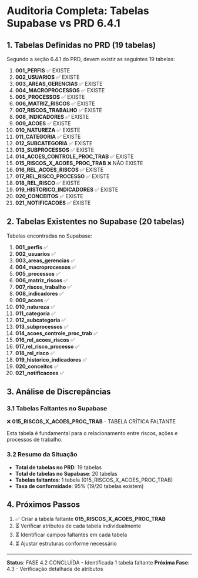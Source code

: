 # Auditoria Completa: Tabelas Supabase vs PRD 6.4.1

## 1. Tabelas Definidas no PRD (19 tabelas)

Segundo a seção 6.4.1 do PRD, devem existir as seguintes 19 tabelas:

1. **001_PERFIS** ✅ EXISTE
2. **002_USUARIOS** ✅ EXISTE
3. **003_AREAS_GERENCIAS** ✅ EXISTE
4. **004_MACROPROCESSOS** ✅ EXISTE
5. **005_PROCESSOS** ✅ EXISTE
6. **006_MATRIZ_RISCOS** ✅ EXISTE
7. **007_RISCOS_TRABALHO** ✅ EXISTE
8. **008_INDICADORES** ✅ EXISTE
9. **009_ACOES** ✅ EXISTE
10. **010_NATUREZA** ✅ EXISTE
11. **011_CATEGORIA** ✅ EXISTE
12. **012_SUBCATEGORIA** ✅ EXISTE
13. **013_SUBPROCESSOS** ✅ EXISTE
14. **014_ACOES_CONTROLE_PROC_TRAB** ✅ EXISTE
15. **015_RISCOS_X_ACOES_PROC_TRAB** ❌ NÃO EXISTE
16. **016_REL_ACOES_RISCOS** ✅ EXISTE
17. **017_REL_RISCO_PROCESSO** ✅ EXISTE
18. **018_REL_RISCO** ✅ EXISTE
19. **019_HISTORICO_INDICADORES** ✅ EXISTE
20. **020_CONCEITOS** ✅ EXISTE
21. **021_NOTIFICACOES** ✅ EXISTE

## 2. Tabelas Existentes no Supabase (20 tabelas)

Tabelas encontradas no Supabase:

1. **001_perfis** ✅
2. **002_usuarios** ✅
3. **003_areas_gerencias** ✅
4. **004_macroprocessos** ✅
5. **005_processos** ✅
6. **006_matriz_riscos** ✅
7. **007_riscos_trabalho** ✅
8. **008_indicadores** ✅
9. **009_acoes** ✅
10. **010_natureza** ✅
11. **011_categoria** ✅
12. **012_subcategoria** ✅
13. **013_subprocessos** ✅
14. **014_acoes_controle_proc_trab** ✅
15. **016_rel_acoes_riscos** ✅
16. **017_rel_risco_processo** ✅
17. **018_rel_risco** ✅
18. **019_historico_indicadores** ✅
19. **020_conceitos** ✅
20. **021_notificacoes** ✅

## 3. Análise de Discrepâncias

### 3.1 Tabelas Faltantes no Supabase

❌ **015_RISCOS_X_ACOES_PROC_TRAB** - TABELA CRÍTICA FALTANTE

Esta tabela é fundamental para o relacionamento entre riscos, ações e processos de trabalho.

### 3.2 Resumo da Situação

- **Total de tabelas no PRD**: 19 tabelas
- **Total de tabelas no Supabase**: 20 tabelas
- **Tabelas faltantes**: 1 tabela (015_RISCOS_X_ACOES_PROC_TRAB)
- **Taxa de conformidade**: 95% (19/20 tabelas existem)

## 4. Próximos Passos

1. ✅ Criar a tabela faltante **015_RISCOS_X_ACOES_PROC_TRAB**
2. ⏳ Verificar atributos de cada tabela individualmente
3. ⏳ Identificar campos faltantes em cada tabela
4. ⏳ Ajustar estruturas conforme necessário

---

**Status**: FASE 4.2 CONCLUÍDA - Identificada 1 tabela faltante
**Próxima Fase**: 4.3 - Verificação detalhada de atributos